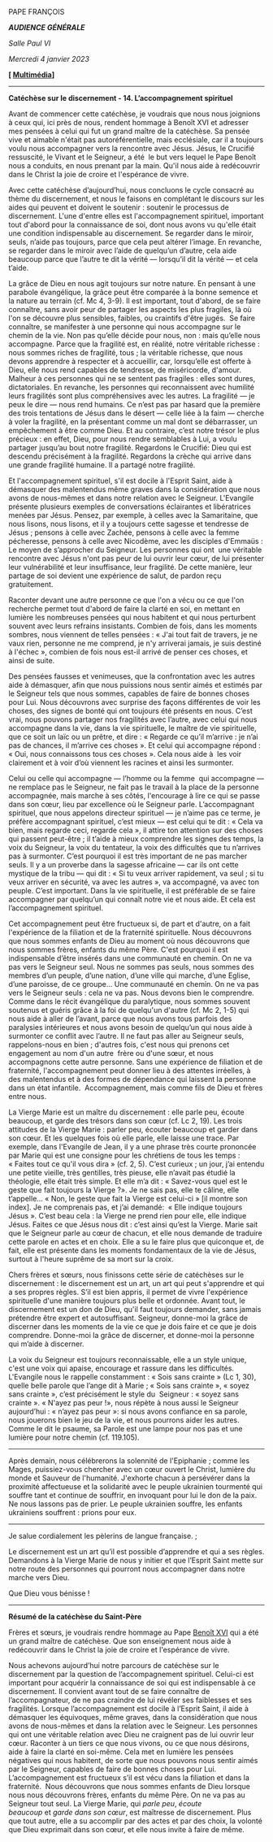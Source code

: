 PAPE FRANÇOIS

***AUDIENCE GÉNÉRALE***

*Salle Paul VI*

*Mercredi 4 janvier 2023*

**[ [Multimédia](https://www.vatican.va/content/francesco/fr/events/event.dir.html/content/vaticanevents/fr/2023/1/4/udienza-generale.html)]**

_______________________________________

**Catéchèse sur le discernement - 14. L’accompagnement spirituel**

Avant de commencer cette catéchèse, je voudrais que nous nous joignions à ceux qui, ici près de nous, rendent hommage à Benoît XVI et adresser mes pensées à celui qui fut un grand maître de la catéchèse. Sa pensée vive et aimable n'était pas autoréférentielle, mais ecclésiale, car il a toujours voulu nous accompagner vers la rencontre avec Jésus. Jésus, le Crucifié ressuscité, le Vivant et le Seigneur, a été  le but vers lequel le Pape Benoît nous a conduits, en nous prenant par la main. Qu'il nous aide à redécouvrir dans le Christ la joie de croire et l'espérance de vivre.

Avec cette catéchèse d’aujourd’hui, nous concluons le cycle consacré au thème du discernement, et nous le faisons en complétant le discours sur les aides qui peuvent et doivent le soutenir : soutenir le processus de discernement. L'une d'entre elles est l'accompagnement spirituel, important tout d'abord pour la connaissance de soi, dont nous avons vu qu'elle était une condition indispensable au discernement. Se regarder dans le miroir, seuls, n’aide pas toujours, parce que cela peut altérer l’image. En revanche, se regarder dans le miroir avec l’aide de quelqu’un d’autre, cela aide beaucoup parce que l’autre te dit la vérité — lorsqu’il dit la vérité — et cela t’aide.

La grâce de Dieu en nous agit toujours sur notre nature. En pensant à une parabole évangélique, la grâce peut être comparée à la bonne semence et la nature au terrain (cf. Mc 4, 3-9). Il est important, tout d'abord, de se faire connaître, sans avoir peur de partager les aspects les plus fragiles, là où l'on se découvre plus sensibles, faibles, ou craintifs d'être jugés.  Se faire connaître, se manifester à une personne qui nous accompagne sur le chemin de la vie. Non pas qu’elle décide pour nous, non : mais qu’elle nous accompagne. Parce que la fragilité est, en réalité, notre véritable richesse : nous sommes riches de fragilité, tous ; la véritable richesse, que nous devons apprendre à respecter et à accueillir, car, lorsqu’elle est offerte à Dieu, elle nous rend capables de tendresse, de miséricorde, d'amour. Malheur à ces personnes qui ne se sentent pas fragiles : elles sont dures, dictatoriales. En revanche, les personnes qui reconnaissent avec humilité leurs fragilités sont plus compréhensives avec les autres. La fragilité — je peux le dire — nous rend humains. Ce n’est pas par hasard que la première des trois tentations de Jésus dans le désert — celle liée à la faim — cherche à voler la fragilité, en la présentant comme un mal dont se débarrasser, un empêchement à être comme Dieu. Et au contraire, c’est notre trésor le plus précieux : en effet, Dieu, pour nous rendre semblables à Lui, a voulu partager jusqu’au bout notre fragilité. Regardons le Crucifié: Dieu qui est descendu précisément à la fragilité. Regardons la crèche qui arrive dans une grande fragilité humaine. Il a partagé notre fragilité.

Et l'accompagnement spirituel, s'il est docile à l'Esprit Saint, aide à démasquer des malentendus même graves dans la considération que nous avons de nous-mêmes et dans notre relation avec le Seigneur. L'Evangile présente plusieurs exemples de conversations éclairantes et libératrices menées par Jésus. Pensez, par exemple, à celles avec la Samaritaine, que nous lisons, nous lisons, et il y a toujours cette sagesse et tendresse de Jésus ; pensons à celle avec Zachée, pensons à celle avec la femme pécheresse, pensons à celle avec Nicodème, avec les disciples d'Emmaüs : Le moyen de s’approcher du Seigneur. Les personnes qui ont  une véritable rencontre avec Jésus n'ont pas peur de lui ouvrir leur cœur, de lui présenter leur vulnérabilité et leur insuffisance, leur fragilité. De cette manière, leur partage de soi devient une expérience de salut, de pardon reçu gratuitement.

Raconter devant une autre personne ce que l'on a vécu ou ce que l'on recherche permet tout d'abord de faire la clarté en soi, en mettant en lumière les nombreuses pensées qui nous habitent et qui nous perturbent souvent avec leurs refrains insistants. Combien de fois, dans les moments sombres, nous viennent de telles pensées : « J'ai tout fait de travers, je ne vaux rien, personne ne me comprend, je n'y arriverai jamais, je suis destiné à l'échec », combien de fois nous est-il arrivé de penser ces choses, et ainsi de suite.

Des pensées fausses et venimeuses, que la confrontation avec les autres aide à démasquer, afin que nous puissions nous sentir aimés et estimés par le Seigneur tels que nous sommes, capables de faire de bonnes choses pour Lui. Nous découvrons avec surprise des façons différentes de voir les choses, des signes de bonté qui ont toujours été présents en nous. C’est vrai, nous pouvons partager nos fragilités avec l’autre, avec celui qui nous accompagne dans la vie, dans la vie spirituelle, le maître de vie spirituelle, que ce soit un laïc ou un prêtre, et dire : « Regarde ce qu’il m’arrive : je n’ai pas de chances, il m’arrive ces choses ». Et celui qui accompagne répond : « Oui, nous connaissons tous ces choses ». Cela nous aide à  les voir clairement et à voir d’où viennent les racines et ainsi les surmonter.

Celui ou celle qui accompagne — l’homme ou la femme  qui accompagne — ne remplace pas le Seigneur, ne fait pas le travail à la place de la personne accompagnée, mais marche à ses côtés, l'encourage à lire ce qui se passe dans son cœur, lieu par excellence où le Seigneur parle. L’accompagnant spirituel, que nous appelons directeur spirituel — je n’aime pas ce terme, je préfère accompagnant spirituel, c’est mieux — est celui qui te dit : « Cela va bien, mais regarde ceci, regarde cela », il attire ton attention sur des choses qui passent peut-être ; il t’aide à mieux comprendre les signes des temps, la voix du Seigneur, la voix du tentateur, la voix des difficultés que tu n’arrives pas à surmonter. C’est pourquoi il est très important de ne pas marcher seuls. Il y a un proverbe dans la sagesse africaine — car ils ont cette mystique de la tribu — qui dit : « Si tu veux arriver rapidement, va seul ; si tu veux arriver en sécurité, va avec les autres », va accompagné, va avec ton peuple. C’est important. Dans la vie spirituelle, il est préférable de se faire accompagner par quelqu’un qui connaît notre vie et nous aide. Et cela est l’accompagnement spirituel.

Cet accompagnement peut être fructueux si, de part et d'autre, on a fait l'expérience de la filiation et de la fraternité spirituelle. Nous découvrons que nous sommes enfants de Dieu au moment où nous découvrons que nous sommes frères, enfants du même Père. C'est pourquoi il est indispensable d’être insérés dans une communauté en chemin. On ne va pas vers le Seigneur seul. Nous ne sommes pas seuls, nous sommes des membres d’un peuple, d’une nation, d’une ville qui marche, d’une Eglise, d’une paroisse, de ce groupe... Une communauté en chemin. On ne va pas vers le Seigneur seuls : cela ne va pas. Nous devons bien le comprendre. Comme dans le récit évangélique du paralytique, nous sommes souvent soutenus et guéris grâce à la foi de quelqu'un d'autre (cf. Mc 2, 1-5) qui nous aide à aller de l’avant, parce que nous avons tous parfois des paralysies intérieures et nous avons besoin de quelqu’un qui nous aide à surmonter ce conflit avec l’autre. Il ne faut pas aller au Seigneur seuls, rappelons-nous en bien ; d'autres fois, c'est nous qui prenons cet engagement au nom d'un autre  frère ou d'une sœur, et nous accompagnons cette autre personne. Sans une expérience de filiation et de fraternité, l'accompagnement peut donner lieu à des attentes irréelles, à des malentendus et à des formes de dépendance qui laissent la personne dans un état infantile.  Accompagnement, mais comme fils de Dieu et frères entre nous.

La Vierge Marie est un maître du discernement : elle parle peu, écoute beaucoup, et garde des trésors dans son cœur (cf. Lc 2, 19). Les trois attitudes de la Vierge Marie : parler peu, écouter beaucoup et garder dans son cœur. Et les quelques fois où elle parle, elle laisse une trace. Par exemple, dans l'Evangile de Jean, il y a une phrase très courte prononcée par Marie qui est une consigne pour les chrétiens de tous les temps : « Faites tout ce qu'il vous dira » (cf. 2, 5). C’est curieux ; un jour, j’ai entendu une petite vieille, très gentilles, très pieuse, elle n’avait pas étudié la théologie, elle était très simple. Et elle m’a dit : « Savez-vous quel est le geste que fait toujours la Vierge ?». Je ne sais pas, elle te câline, elle t’appelle... « Non, le geste que fait la Vierge est celui-ci » [il montre son index]. Je ne comprenais pas, et j’ai demandé:  « Elle indique toujours Jésus ». C’est beau cela : la Vierge ne prend rien pour elle, elle indique Jésus. Faites ce que Jésus nous dit : c’est ainsi qu’est la Vierge. Marie sait que le Seigneur parle au cœur de chacun, et elle nous demande de traduire cette parole en actes et en choix. Elle a su le faire plus que quiconque et, de fait, elle est présente dans les moments fondamentaux de la vie de Jésus, surtout à l'heure suprême de sa mort sur la croix.

Chers frères et sœurs, nous finissons cette série de catéchèses sur le discernement : le discernement est un art, un art qui peut s'apprendre et qui a ses propres règles. S’il est bien appris, il permet de vivre l'expérience spirituelle d'une manière toujours plus belle et ordonnée. Avant tout, le discernement est un don de Dieu, qu'il faut toujours demander, sans jamais prétendre être expert et autosuffisant. Seigneur, donne-moi la grâce de discerner dans les moments de la vie ce que je dois faire et ce que je dois comprendre. Donne-moi la grâce de discerner, et donne-moi la personne qui m’aide à discerner.

La voix du Seigneur est toujours reconnaissable, elle a un style unique, c'est une voix qui apaise, encourage et rassure dans les difficultés. L'Evangile nous le rappelle constamment : « Sois sans crainte » (Lc 1, 30), quelle belle parole que l’ange dit à Marie ; « Sois sans crainte », « soyez sans crainte », c’est précisément le style du  Seigneur : « soyez sans crainte ». « N'ayez pas peur !», nous répète à nous aussi le Seigneur aujourd’hui : « n’ayez pas peur »: si nous avons confiance en sa parole, nous jouerons bien le jeu de la vie, et nous pourrons aider les autres. Comme le dit le psaume, sa Parole est une lampe pour nos pas et une lumière pour notre chemin (cf. 119.105).

* * *

Après demain, nous célébrerons la solennité de l'Epiphanie ; comme les Mages, puissiez-vous chercher avec un cœur ouvert le Christ, lumière du monde et Sauveur de l'humanité. J'exhorte chacun à persévérer dans la proximité affectueuse et la solidarité avec le peuple ukrainien tourmenté qui souffre tant et continue de souffrir, en invoquant pour lui le don de la paix. Ne nous lassons pas de prier. Le peuple ukrainien souffre, les enfants ukrainiens souffrent : prions pour eux.

* * *

Je salue cordialement les pèlerins de langue française. ;

Le discernement est un art qu’il est possible d’apprendre et qui a ses règles. Demandons à la Vierge Marie de nous y initier et que l’Esprit Saint mette sur notre route des personnes qui pourront nous accompagner dans notre marche vers Dieu.

Que Dieu vous bénisse !

* * *

**Résumé de la catéchèse du Saint-Père**

Frères et sœurs, je voudrais rendre hommage au Pape [Benoît XVI](https://www.vatican.va/content/benedict-xvi/fr.html) qui a été un grand maître de catéchèse. Que son enseignement nous aide à redécouvrir dans le Christ la joie de croire et l'espérance de vivre.

Nous achevons aujourd’hui notre parcours de catéchèse sur le discernement par la question de l’accompagnement spirituel. Celui-ci est important pour acquérir la connaissance de soi qui est indispensable à ce discernement. Il convient avant tout de se faire connaître de l’accompagnateur, de ne pas craindre de lui révéler ses faiblesses et ses fragilités. Lorsque l’accompagnement est docile à l’Esprit Saint, il aide à démasquer les équivoques, même graves, dans la considération que nous avons de nous-mêmes et dans la relation avec le Seigneur. Les personnes qui ont une véritable relation avec Dieu ne craignent pas de lui ouvrir leur cœur. Raconter à un tiers ce que nous vivons, ou ce que nous désirons, aide à faire la clarté en soi-même. Cela met en lumière les pensées négatives qui nous habitent, de sorte que nous pouvons nous sentir aimés par le Seigneur, capables de faire de bonnes choses pour Lui. L’accompagnement est fructueux s’il est vécu dans la filiation et dans la fraternité.  Nous découvrons que nous sommes enfants de Dieu lorsque nous nous découvrons frères, enfants du même Père. On ne va pas au Seigneur tout seul. La Vierge Marie, qui *parle peu*, *écoute beaucoup* et *garde dans son cœur*, est maîtresse de discernement. Plus que tout autre, elle a su accomplir par des actes et par des choix, la volonté que Dieu exprimait dans son cœur, et elle nous invite à faire de même.